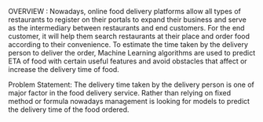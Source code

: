OVERVIEW :
Nowadays, online food delivery platforms allow all types of restaurants to register on their portals to expand their business and serve as the intermediary between restaurants and end customers. For the end customer, it will help them search restaurants at their place and order food according to their convenience. To estimate the time taken by the delivery person to deliver the order, Machine Learning algorithms are used to predict ETA of food with certain useful features and avoid obstacles that affect or increase the delivery time of food.

Problem Statement: 
The delivery time taken by the delivery person is one of major factor in the food delivery service. Rather than relying on fixed method or formula nowadays management is looking for models to predict the delivery time of the food ordered.
